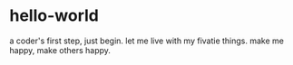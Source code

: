 # hello-world
a coder's first step, just begin.
let me live with my fivatie things.
make me happy, make others happy.
